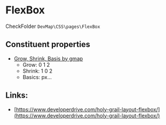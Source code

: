 # FlexBox

CheckFolder `DevMap\CSS\pages\FlexBox`

## Constituent properties

- [Grow, Shrink, Basis by gmap](https://geraldotech.github.io/DevMap/CSS/pages/FlexBox/flex_gsb.html)
  - Grow: 0 1 2
  - Shrink: 1 0 2
  - Basics: px...

## Links:

- [https://www.developerdrive.com/holy-grail-layout-flexbox/](https://www.developerdrive.com/holy-grail-layout-flexbox/)
